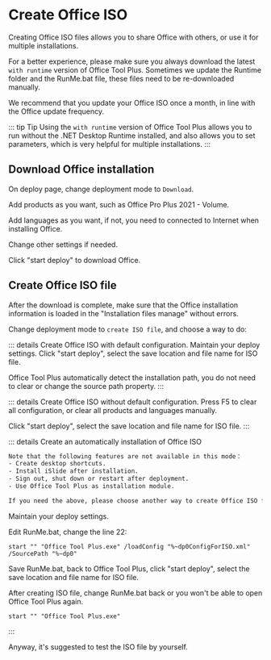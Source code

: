# Create Office ISO

Creating Office ISO files allows you to share Office with others, or use it for multiple installations.

For a better experience, please make sure you always download the latest `with runtime` version of Office Tool Plus. Sometimes we update the Runtime folder and the RunMe.bat file, these files need to be re-downloaded manually.

We recommend that you update your Office ISO once a month, in line with the Office update frequency.

::: tip Tip
Using the `with runtime` version of Office Tool Plus allows you to run without the .NET Desktop Runtime installed, and also allows you to set parameters, which is very helpful for multiple installations.
:::

## Download Office installation

On deploy page, change deployment mode to `Download`.

Add products as you want, such as Office Pro Plus 2021 - Volume.

Add languages as you want, if not, you need to connected to Internet when installing Office.

Change other settings if needed.

Click "start deploy" to download Office.

## Create Office ISO file

After the download is complete, make sure that the Office installation information is loaded in the "Installation files manage" without errors.

Change deployment mode to `create ISO file`, and choose a way to do:

::: details Create Office ISO with default configuration.
Maintain your deploy settings. Click "start deploy", select the save location and file name for ISO file.

Office Tool Plus automatically detect the installation path, you do not need to clear or change the source path property.
:::

::: details Create Office ISO without default configuration.
Press F5 to clear all configuration, or clear all products and languages manually.

Click "start deploy", select the save location and file name for ISO file.
:::

::: details Create an automatically installation of Office ISO

``` txt
Note that the following features are not available in this mode：
- Create desktop shortcuts.
- Install iSlide after installation.
- Sign out, shut down or restart after deployment.
- Use Office Tool Plus as installation module.

If you need the above, please choose another way to create Office ISO file.
```

Maintain your deploy settings.

Edit RunMe.bat, change the line 22:

``` batch
start "" "Office Tool Plus.exe" /loadConfig "%~dp0ConfigForISO.xml" /SourcePath "%~dp0"
```

Save RunMe.bat, back to Office Tool Plus, click "start deploy", select the save location and file name for ISO file.

After creating ISO file, change RunMe.bat back or you won't be able to open Office Tool Plus again.

``` batch
start "" "Office Tool Plus.exe"
```

:::

Anyway, it's suggested to test the ISO file by yourself.
